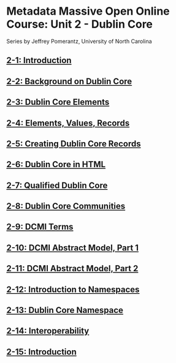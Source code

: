 # Metadata Massive Open Online Course: Unit 2 - Dublin Core

Series by Jeffrey Pomerantz, University of North Carolina

## [2-1: Introduction](https://www.youtube.com/watch?v=XGM-8e0uUg4)

## [2-2: Background on Dublin Core](https://www.youtube.com/watch?v=_evG4i6LmJk)

## [2-3: Dublin Core Elements](https://www.youtube.com/watch?v=5HJVfp5c0kE)

## [2-4: Elements, Values, Records](https://www.youtube.com/watch?v=3lThx2-mQvY)

## [2-5: Creating Dublin Core Records](https://www.youtube.com/watch?v=8Imz902PZwA)

## [2-6: Dublin Core in HTML](https://www.youtube.com/watch?v=RF_5qiMwNX4)

## [2-7: Qualified Dublin Core](https://www.youtube.com/watch?v=aUIJ5ISMdFU)

## [2-8: Dublin Core Communities](https://www.youtube.com/watch?v=8aqYWj5-1AU)

## [2-9: DCMI Terms](https://www.youtube.com/watch?v=vT9C7qIijak)

## [2-10: DCMI Abstract Model, Part 1](https://www.youtube.com/watch?v=fSQV4Lb7QGI)

## [2-11: DCMI Abstract Model, Part 2](https://www.youtube.com/watch?v=INJKGh4ra1c)

## [2-12: Introduction to Namespaces](https://www.youtube.com/watch?v=_D-55EPW7hI)

## [2-13: Dublin Core Namespace](https://www.youtube.com/watch?v=zF7DhURJ0JQ)

## [2-14: Interoperability](https://www.youtube.com/watch?v=5zoa0IFDal8)

## [2-15: Introduction](https://www.youtube.com/watch?v=NeZYmkY7Kgs)

